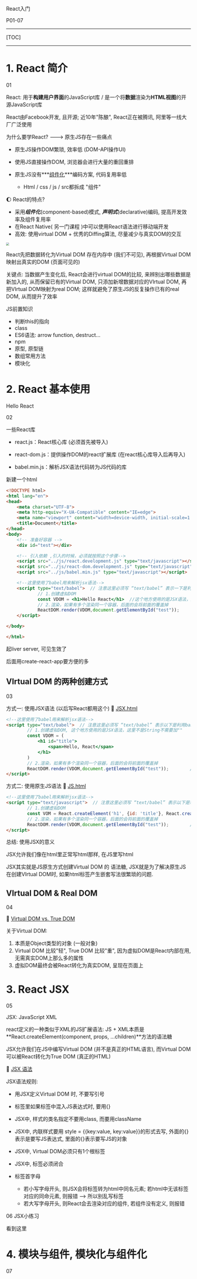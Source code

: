 React入门

P01-07



---

[TOC]







---





# 1. React 简介

01

React: 用于**构建用户界面**的JavaScript库 / 是一个将**数据**渲染为**HTML视图**的开源JavaScript库

React由Facebook开发, 且开源; 近10年"陈酿", React正在被腾讯, 阿里等一线大厂广泛使用



为什么要学React? ---> 原生JS存在一些痛点

+ 原生JS操作DOM繁琐, 效率低 (DOM-API操作UI)

+ 使用JS直接操作DOM, 浏览器会进行大量的重回重排

+ 原生JS没有***<u>组件化</u>***编码方案, 代码复用率低
  + Html / css / js / src都拆成 "组件"



:moon: React的特点?

+ 采用***组件化***(component-based)模式, ***声明式***(declarative)编码, 提高开发效率及组件复用率
+ 在React Native( 另一门课程 )中可以使用React语法进行移动端开发
+ 高效: 使用virtual DOM + 优秀的Diffing算法, 尽量减少与真实DOM的交互



<img src="./Src_md/React_VirtualDOM.png" style="zoom:50%;" />



React先把数据转化为Virtual DOM 存在内存中 (我们不可见), 再根据Virtual DOM 映射出真实的DOM (页面可见的)

关键点: 当数据产生变化后, React会进行virtual DOM的比较, 来辨别出哪些数据是新加入的, 从而保留已有的Virtual DOM, 只添加新增数据对应的VIrtual DOM, 再把VIrtual DOM映射为real DOM; 这样就避免了原生JS的反复操作已有的real DOM, 从而提升了效率



JS前置知识

+ 判断this的指向
+ class
+ ES6语法: arrow function, destruct...
+ npm
+ 原型, 原型链 
+ 数组常用方法
+ 模块化





# 2. React 基本使用

Hello React

02

一些React库

+ react.js：React核心库 (必须首先被导入)

+ react-dom.js：提供操作DOM的react扩展库 (在react核心库导入后再导入)

+ babel.min.js：解析JSX语法代码转为JS代码的库 



新建一个html

```html
<!DOCTYPE html>
<html lang="en">
<head>
    <meta charset="UTF-8">
    <meta http-equiv="X-UA-Compatible" content="IE=edge">
    <meta name="viewport" content="width=device-width, initial-scale=1.0">
    <title>Document</title>
</head>
<body>
    <!-- 准备好容器 -->
    <div id="test"></div>

    <!-- 引入依赖 ,引入的时候，必须就按照这个步骤-->
    <script src="../js/react.development.js" type="text/javascript"></script>
    <script src="../js/react-dom.development.js" type="text/javascript"></script>
    <script src="../js/babel.min.js" type="text/javascript"></script>

    <!--这里使用了babel用来解析jsx语法-->
    <script type="text/babel">  // 注意这里必须写 “text/babel” 表示一下是利用babel的jsx语法
            // 1.创建虚拟DOM
            const VDOM = <h1>Hello React</h1>  //这个地方使用的是JSX语法，这里不是String不需要加"" 
            // 2.渲染，如果有多个渲染同一个容器，后面的会将前面的覆盖掉
            ReactDOM.render(VDOM,document.getElementById("test"));        
    </script>

</body>

</html>
```



起liver server, 可见生效了



后面用create-react-app要方便的多



## VIrtual DOM 的两种创建方式

03

方式一: 使用JSX语法 (以后写React都用这个)
:gem: [JSX.html](./02-VirtualDOM/JSX.html)
```html
<!--这里使用了babel用来解析jsx语法-->
<script type="text/babel">  // 注意这里必须写 “text/babel” 表示以下是利用babel的jsx语法
        // 1.创建虚拟DOM, 这个地方使用的是JSX语法，这里不是String不需要加"" 
        const VDOM = (
            <h1 id="title">
                <span>Hello, React</span>
            </h1> 
        ) 
        // 2.渲染，如果有多个渲染同一个容器，后面的会将前面的覆盖掉
        ReactDOM.render(VDOM,document.getElementById("test"));        // render(Virtual DOM, container)
</script>
```


方式二: 使用原生JS语法 
:gem: [JS.html](./02-VirtualDOM/JS.html)
```html
<!--这里使用了babel用来解析jsx语法-->
<script type="text/javascript">  // 注意这里必须写 “text/babel” 表示以下是利用babel的jsx语法
        // 1.创建虚拟DOM
        const VOM = React.createElement('h1', {id: 'title'}, React.createElement('span', {}, 'Hello, React'));
        // 2.渲染，如果有多个渲染同一个容器，后面的会将前面的覆盖掉
        ReactDOM.render(VDOM,document.getElementById("test"));        // render(Virtual DOM, container)
</script>
```

总结: 使用JSX的意义 

JSX允许我们像在html里正常写html那样, 在JS里写html

JSX其实就是JS原生方式创建Virtual DOM 的 语法糖, JSX就是为了解决原生JS在创建VIrtual DOM时, 如果html标签产生嵌套写法很繁琐的问题.







## VIrtual DOM  & Real DOM

04

:gem: [Virtual DOM vs. True DOM](./02-VIrtualDOM/VIrtual_True_DOM.html)


 关于Virtual DOM:
  1. 本质是Object类型的对象 (一般对象)
  2. Virtual DOM 比较"轻", True DOM 比较"重", 因为虚拟DOM是React内部在用, 无需真实DOM上那么多的属性
  3. 虚拟DOM最终会被React转化为真实DOM, 呈现在页面上




# 3. React JSX

05

JSX: JavaScript XML 

react定义的一种类似于XML的JS扩展语法: JS + XML本质是**React.createElement(component, props, ...children)**方法的语法糖

JSX允许我们在JS中编写Virtual DOM (并不是真正的HTML语言), 而Virtual DOM 可以被React转化为True DOM (真正的HTML)



:gem: [JSX 语法](./03-JSXSyntax/JSX.html)

JSX语法规则:

+ 用JSX定义Virtual DOM 时, 不要写引号
+ 标签里如果标签中混入JS表达式时, 要用{}

+ JSX中, 样式的类名指定不要用class, 而要用className
+ JSX中, 内联样式要用 style = {{key:value, key:value}}的形式去写, 外面的{}表示是要写JS表达式, 里面的{}表示要写JS的对象

+ JSX中, Virtual DOM必须只有1个根标签 
+ JSX中, 标签必须闭合

+ 标签首字母
  + 若小写字母开头, 则JSX会将标签转为html中同名元素; 若html中无该标签对应的同命元素, 则报错 --> 所以别乱写标签
  + 若大写字母开头, 则React会去渲染对应的组件, 若组件没有定义, 则报错





06 JSX小练习

看到这里



# 4. 模块与组件, 模块化与组件化

07